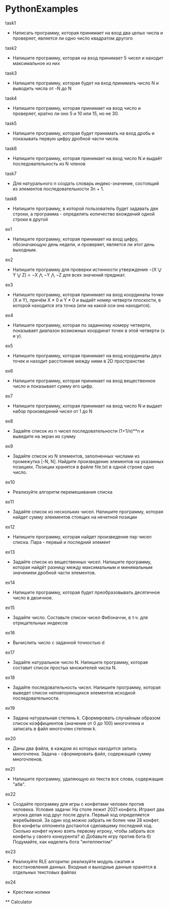 # PythonExamples
task1
* Написать программу, которая принимает на вход два целых числа и проверяет, является ли одно число квадратом другого

task2
* Напишите программу, которая на вход принимает 5 чисел и находит максимальное из них
 
task3
* Напишите программу, которая будет на вход принимать число N и выводить числа от -N до N

task4
* Напишите программу, которая принимает на вход число и проверяет, кратно ли оно 5 и 10 или 15, но не 30.

task5
* Напишите программу, которая будет принимать на вход дробь и показывать первую цифру дробной части числа.


task6
* Напишите программу, которая принимает на вход число N и выдаёт последовательность из N членов

task7
* Для натурального n создать словарь индекс-значение, состоящий из элементов последовательности 3n + 1.

task8
* Напишите программу, в которой пользователь будет задавать две строки, а программа - определять количество вхождений одной строки в другой

ex1
* Напишите программу, которая принимает на вход цифру, обозначающую день недели, и проверяет, является ли этот день выходным.

ex2
* Напишите программу для проверки истинности утверждения ¬(X ⋁ Y ⋁ Z) = ¬X ⋀ ¬Y ⋀ ¬Z для всех значений предикат.

ex3
* Напишите программу, которая принимает на вход координаты точки (X и Y), причём X ≠ 0 и Y ≠ 0 и выдаёт номер четверти плоскости, в которой находится эта точка (или на какой оси она находится).

ex4
* Напишите программу, которая по заданному номеру четверти, показывает диапазон возможных координат точек в этой четверти (x и y).

ex5
* Напишите программу, которая принимает на вход координаты двух точек и находит расстояние между ними в 2D пространстве

ex6
* Напишите программу, которая принимает на вход вещественное число и показывает сумму его цифр.

ex7
* Напишите программу, которая принимает на вход число N и выдает набор произведений чисел от 1 до N

ex8
* Задайте список из n чисел последовательности (1+1/n)**n и выведите на экран их сумму

ex9
* Задайте список из N элементов, заполненных числами из промежутка [-N, N]. Найдите произведение элементов на указанных позициях. Позиции хранятся в файле file.txt в одной строке одно число.

ex10
* Реализуйте алгоритм перемешивания списка

ex11
* Задайте список из нескольких чисел. Напишите программу, которая найдет сумму элекментов стоящих на нечетной позиции

ex12
* Напишите программу, которая найдет произведение пар чисел списка. Пара - первый и последний элемент

ex13
* Задайте список из вещественных чисел. Напишите программу, которая найдёт разницу между максимальным и минимальным значением дробной части элементов.

ex14
* Напишите программу, которая будет преобразовывать десятичное число в двоичное. 

ex15
* Задайте число. Составьте список чисел Фибоначчи, в т.ч. для отрицательных индексов

ex16
* Вычислить число c заданной точностью d

ex17
* Задайте натуральное число N. Напишите программу, которая составит список простых множителей числа N.

ex18
* Задайте последовательность чисел. Напишите программу, которая выведет список неповторяющихся элементов исходной последовательности.

ex19
* Задана натуральная степень k. Сформировать случайным образом список коэффициентов (значения от 0 до 100) многочлена и записать в файл многочлен степени k.

ex20
* Даны два файла, в каждом из которых находится запись многочлена. Задача - сформировать файл, содержащий сумму многочленов.

ex21
* Напишите программу, удаляющую из текста все слова, содержащие "абв".

ex22
* Создайте программу для игры с конфетами человек против человека. Условие задачи: На столе лежит 2021 конфета. Играют два игрока делая ход друг после друга. Первый ход определяется жеребьёвкой. За один ход можно забрать не более чем 28 конфет. Все конфеты оппонента достаются сделавшему последний ход. Сколько конфет нужно взять первому игроку, чтобы забрать все конфеты у своего конкурента? a) Добавьте игру против бота б) Подумайте, как наделить бота "интеллектом"

ex23
* Реализуйте RLE алгоритм: реализуйте модуль сжатия и восстановления данных. Входные и выходные данные хранятся в отдельных текстовых файлах

ex24
* Крестики нолики

** Calculator
